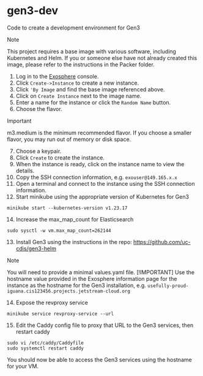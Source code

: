 # gen3-dev
Code to create a development environment for Gen3

> [!NOTE]
> This project requires a base image with various software, including Kubernetes and Helm. If you or someone else have not already created this image, please refer to the instructions in the Packer folder.

1. Log in to the [Exosphere](https://jetstream2.exosphere.app/exosphere) console.
2. Click `Create->Instance` to create a new instance.
3. Click `'By Image` and find the base image referenced above.
4. Click on `Create Instance` next to the image name.
5. Enter a name for the instance or click the `Random Name` button.
6. Choose the flavor.
> [!IMPORTANT]
> m3.medium is the minimum recommended flavor. If you choose a smaller flavor, you may run out of memory or disk space.
7. Choose a keypair.
8. Click `Create` to create the instance.
9. When the instance is ready, click on the instance name to view the details.
10. Copy the SSH connection information, e.g. `exouser@149.165.x.x`
11. Open a terminal and connect to the instance using the SSH connection information.
12. Start minikube using the appropriate version of Kubernetes for Gen3
```shell
minikube start --kubernetes-version v1.23.17
```
14. Increase the max_map_count for Elasticsearch
```shell
sudo sysctl -w vm.max_map_count=262144
```
13. Install Gen3 using the instructions in the repo: https://github.com/uc-cdis/gen3-helm
> [!NOTE]
> You will need to provide a minimal values.yaml file.
> [!IMPORTANT]
> Use the hostname value provided in the Exosphere information page for the instance as the hostname for the Gen3 installation, e.g. `usefully-proud-iguana.cis123456.projects.jetstream-cloud.org`
14. Expose the revproxy service
```shell
minikube service revproxy-service --url
```
15. Edit the Caddy config file to proxy that URL to the Gen3 services, then restart caddy
```shell
sudo vi /etc/caddy/Caddyfile
sudo systemctl restart caddy
```
You should now be able to access the Gen3 services using the hostname for your VM.